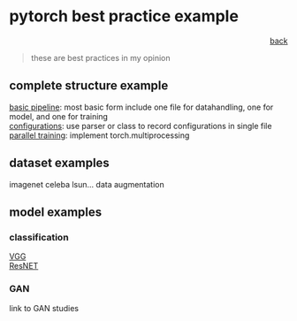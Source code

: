 # pytorch best practice example
<p align="right">  
<a href="../README.md">back</a>
</p>

> these are best practices in my opinion

## complete structure example

[basic pipeline](basic.md): most basic form include one file for datahandling, one for model, and one for training<br>
[configurations](config.md): use parser or class to record configurations in single file<br>
[parallel training](parrallel.md): implement torch.multiprocessing<br>

## dataset examples

imagenet celeba lsun...
data augmentation

## model examples
### classification
[VGG](model/vgg.py)<br>
[ResNET](model/res.py)<br>

### GAN
link to GAN studies

